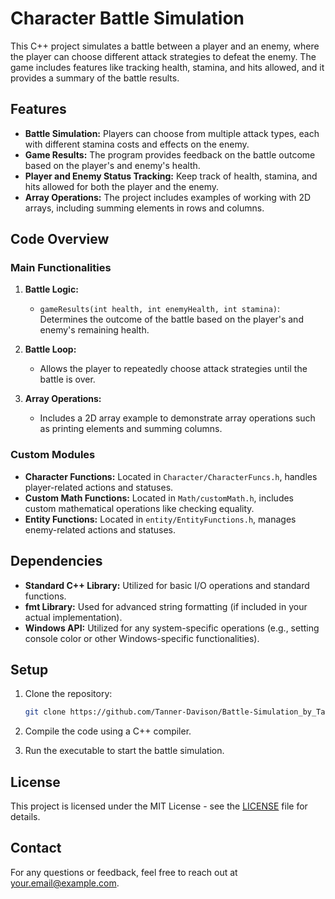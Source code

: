 # Character Battle Simulation

This C++ project simulates a battle between a player and an enemy, where the player can choose different attack strategies to defeat the enemy. The game includes features like tracking health, stamina, and hits allowed, and it provides a summary of the battle results.

## Features

- **Battle Simulation:** Players can choose from multiple attack types, each with different stamina costs and effects on the enemy.
- **Game Results:** The program provides feedback on the battle outcome based on the player's and enemy's health.
- **Player and Enemy Status Tracking:** Keep track of health, stamina, and hits allowed for both the player and the enemy.
- **Array Operations:** The project includes examples of working with 2D arrays, including summing elements in rows and columns.

## Code Overview

### Main Functionalities

1. **Battle Logic:**
   - `gameResults(int health, int enemyHealth, int stamina)`: Determines the outcome of the battle based on the player's and enemy's remaining health.

2. **Battle Loop:**
   - Allows the player to repeatedly choose attack strategies until the battle is over.

3. **Array Operations:**
   - Includes a 2D array example to demonstrate array operations such as printing elements and summing columns.

### Custom Modules

- **Character Functions:** Located in `Character/CharacterFuncs.h`, handles player-related actions and statuses.
- **Custom Math Functions:** Located in `Math/customMath.h`, includes custom mathematical operations like checking equality.
- **Entity Functions:** Located in `entity/EntityFunctions.h`, manages enemy-related actions and statuses.

## Dependencies

- **Standard C++ Library:** Utilized for basic I/O operations and standard functions.
- **fmt Library:** Used for advanced string formatting (if included in your actual implementation).
- **Windows API:** Utilized for any system-specific operations (e.g., setting console color or other Windows-specific functionalities).

## Setup

1. Clone the repository:

    ```bash
    git clone https://github.com/Tanner-Davison/Battle-Simulation_by_Tanner_Davison.git
    ```

2. Compile the code using a C++ compiler.

3. Run the executable to start the battle simulation.

## License

This project is licensed under the MIT License - see the [LICENSE](LICENSE) file for details.

## Contact

For any questions or feedback, feel free to reach out at your.email@example.com.

